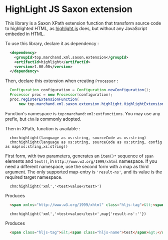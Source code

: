 # HighLight JS Saxon extension

This library is a Saxon XPath extension function that transform source code to highlighted
HTML, as [highlight.js](https://highlightjs.org/) does, but without any JavaScript embeded
in HTML.

To use this library, declare it as dependency :
```xml
  <dependency>
    <groupId>top.marchand.xml.saxon.extension</groupId>
    <artifactId>highlight</artifactId>
    <version>1.00.00</version>
  </dependency>
```

Then, declare this extension when creating `Processor` :
```java
  Configuration configuration = Configuration.newConfiguration();
  Processor proc = new Processor(configuration);
  proc.registerExtensionFunction(
      new top.marchand.xml.saxon.extension.highlight.HighlightExtension());
```

Function's namespace is `top:marchand:xml:extfunctions`. You may use any prefix, but `chm` is commonly adopted.

Then in XPath, function is available :
```XPath
  chm:highlight(language as xs:string, sourceCode as xs:string)
  chm:highlight(language as xs:string, sourceCode as xs:string, config as map(xs:string,xs:string))
```

First form, with two parameters, generates an `item()*` sequence of `span` elements and `text()`, in `http://www.w3.org/1999/xhtml` namespace.
If you need a different namespace, use the second form with a map as third argument. The only supported map-entry is `'result-ns'`, and its value is the required target namespace.

```XQuery
  chm:highlight('xml','<test>value</test>')
```
Produces
```HTML
  <span xmlns="http://www.w3.org/1999/xhtml" class="hljs-tag">&lt;<span class="hljs-name">test</span>&gt;</span>value<span xmlns="http://www.w3.org/1999/xhtml" class="hljs-tag">&lt;/<span class="hljs-name">test</span>&gt;</span>
```
```XQuery
  chm:highlight('xml','<test>value</test>',map{'result-ns':''})
```
Produces
```HTML
  <span class="hljs-tag">&lt;<span class="hljs-name">test</span>&gt;</span>value<span class="hljs-tag">&lt;/<span class="hljs-name">test</span>&gt;</span>
```
